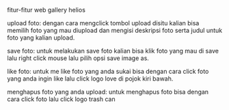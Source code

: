 fitur-fitur web gallery helios

upload foto: dengan cara mengclick tombol upload disitu kalian bisa memilih foto yang mau diupload dan mengisi deskripsi foto serta judul untuk foto yang kalian upload.

save foto: untuk melakukan save foto kalian bisa klik foto yang mau di save lalu right click mouse lalu pilih opsi save image as.

like foto: untuk me like foto yang anda sukai bisa dengan cara click foto yang anda ingin like lalu click logo love di pojok kiri bawah.

menghapus foto yang anda upload: untuk menghapus foto bisa dengan cara click foto lalu click logo  trash can